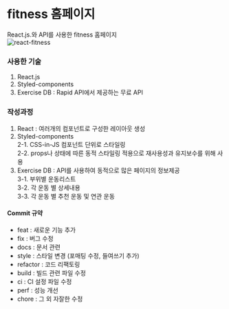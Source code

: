 # fitness 홈페이지
React.js.와 API를 사용한 fitness 홈페이지 <br/>
![react-fitness](https://user-images.githubusercontent.com/32288848/232669202-906d5ec5-5691-498e-bdce-3a85aa931963.png)

### 사용한 기술
1. React.js
2. Styled-components
3. Exercise DB : Rapid API에서 제공하는 무료 API

### 작성과정
1. React : 여러개의 컴포넌트로 구성한 레이아웃 생성
2. Styled-components <br/>
  2-1. CSS-in-JS 컴포넌트 단위로 스타일링<br/>
  2-2. props나 상태에 따른 동적 스타일링 적용으로 재사용성과 유지보수를 위해 사용
3. Exercise DB : API를 사용하여 동적으로 많은 페이지의 정보제공<br/>
  3-1. 부위별 운동리스트 <br/>
  3-2. 각 운동 별 상세내용<br/>
  3-3. 각 운동 별 추천 운동 및 연관 운동

#### Commit 규약
- feat : 새로운 기능 추가
- fix : 버그 수정
- docs : 문서 관련
- style : 스타일 변경 (포매팅 수정, 들여쓰기 추가)
- refactor : 코드 리팩토링
- build : 빌드 관련 파일 수정
- ci : CI 설정 파일 수정
- perf : 성능 개선
- chore : 그 외 자잘한 수정
